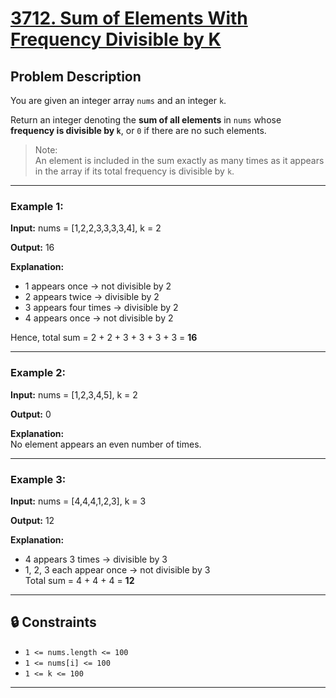 # [3712. Sum of Elements With Frequency Divisible by K](https://leetcode.com/problems/sum-of-elements-with-frequency-divisible-by-k/)

## Problem Description

You are given an integer array `nums` and an integer `k`.

Return an integer denoting the **sum of all elements** in `nums` whose **frequency is divisible by `k`**, or `0` if there are no such elements.

> Note:  
> An element is included in the sum exactly as many times as it appears in the array if its total frequency is divisible by `k`.

---

### Example 1:
**Input:**
nums = [1,2,2,3,3,3,3,4], k = 2

**Output:**
16

**Explanation:**
- 1 appears once → not divisible by 2
- 2 appears twice → divisible by 2
- 3 appears four times → divisible by 2
- 4 appears once → not divisible by 2

Hence, total sum = 2 + 2 + 3 + 3 + 3 + 3 = **16**

---

### Example 2:
**Input:**
nums = [1,2,3,4,5], k = 2

**Output:**
0

**Explanation:**  
No element appears an even number of times.

---

### Example 3:
**Input:**
nums = [4,4,4,1,2,3], k = 3

**Output:**
12


**Explanation:**
- 4 appears 3 times → divisible by 3
- 1, 2, 3 each appear once → not divisible by 3  
  Total sum = 4 + 4 + 4 = **12**

---

## 🔒 Constraints
- `1 <= nums.length <= 100`
- `1 <= nums[i] <= 100`
- `1 <= k <= 100`

---